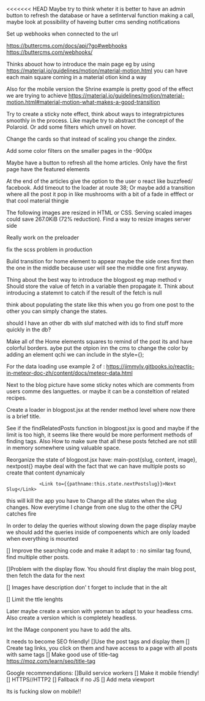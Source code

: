 <<<<<<< HEAD
Maybe try to think wheter it is better to have an admin button to refresh the database or have a setInterval function making a call, maybe look at possibility of haveing butter cms sending notifications


Set up webhooks when connected to the url

https://buttercms.com/docs/api/?go#webhooks
https://buttercms.com/webhooks/

Thinks abouot how to introduce the main page eg by using https://material.io/guidelines/motion/material-motion.html you can have each main square coming in a material otion kind a way

Also for the mobile version the Shrine example is pretty good of the effect we are trying to achieve https://material.io/guidelines/motion/material-motion.html#material-motion-what-makes-a-good-transition

Try to create a sticky note effect, think about ways to integratrpictures smoothly in the process. Like maybe try to abstract the concept of the Polaroid. Or add some filters which unveil on hover. 

Change the cards so that instead of scaling you change the zindex.

Add some color filters on the smaller pages in the -900px

Maybe have a button to refresh all the home articles. Only have the first page have the featured elements

At the end of the articles give the option to the user o react like buzzfeed/ facebook. 
Add timeout to the loader at route 38; Or maybe add a transition where all the post it pop in like mushrooms with a bit of a fade in efffect or that cool material thingie

The following images are resized in HTML or CSS. Serving scaled images could save 267.0KiB (72% reduction). Find a way to resize images server side 

Really work on the preloader

fix the scss problem in production


Build transition for home element to appear maybe the side ones first then the one in the middle because user will see the middle one first anyway. 

Thing about the best way to introduce the blogpost eg map method v 
Should store the value of fetch in a variable then propagate it. 
Think about introducing a  statemnt to catch if the result of the fetch is null

think about populating the state like this when you go from one post to the other you can simply change the states. 

should I have an other db with sluf matched with ids to find stuff more quickly in the db?

Make all of the Home elements squares to remind of the post its and have colorful borders. aybe put the otpion inn the cms to change the color by adding an element qchi we can include in the style={};

For the data loading use example 2 of : https://jimmylv.gitbooks.io/reactjs-in-meteor-doc-zh/content/docs/meteor-data.html

Next to the blog picture have some sticky notes which are comments from users comme des languettes. or maybe it can be a consteltion of related recipes.

Create a loader in blogpost.jsx at the render method level where now there is a brief title. 

See if the  findRelatedPosts function in blogpost.jsx is good and maybe if the limit is too high, it seems like there would be more performent methods of finding tags. Also How to make sure that all these posts fetched are not still in memory somewhere using valuable space.

Reorganize the state of blogpost.jsx have: main-post{slug, content, image}, nextpost{} maybe deal with the fact that we can have multiple posts so create that content dynamicaly


				<Link to={{pathname:this.state.nextPostslug}}>Next Slug</Link>
this will kill the app you have to Change all the states when the slug changes. Now everytime I change from one slug to the other the CPU catches fire

In order to delay the queries without slowing down the page display maybe we should add the queries inside of compoenents which are only loaded when everything is mounted

[] Improve the searching code and make it adapt to : no similar tag found, find multiple other posts. 

[]Problem with the display flow. You should first display the main blog post, then fetch the data for the next 

[] Images have description don' t forget to include that in the alt

[] Limit the ttle lenghts

Later maybe create a version with yeoman to adapt to your headless cms. 
Also create a version which is completely headless. 

Int the IMage conponent you have to add the alts. 

It needs to become SEO friendly!
	[]Use the post tags and display them
	[] Create tag links, you click on them and have access to a page with all posts with same tags
	[] Make good use of title-tag https://moz.com/learn/seo/title-tag

Google recommendations:
	[]Build service workers
	[] Make it mobile friendly!
	[] HTTPS//HTTP2
	[] Fallback if no JS
	[] Add meta viewport


 Its is fucking slow on mobile!!